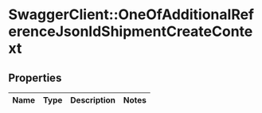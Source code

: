 # SwaggerClient::OneOfAdditionalReferenceJsonldShipmentCreateContext

## Properties
Name | Type | Description | Notes
------------ | ------------- | ------------- | -------------

